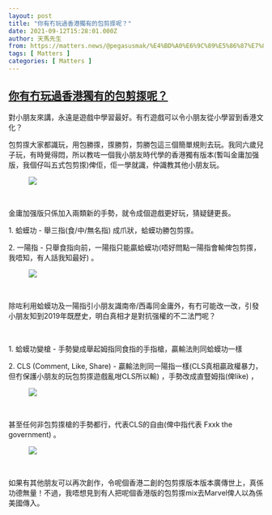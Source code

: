 ```yaml
---
layout: post
title: "你有冇玩過香港獨有的包剪揼呢？"
date: 2021-09-12T15:28:01.000Z
author: 天馬先生
from: https://matters.news/@pegasusmak/%E4%BD%A0%E6%9C%89%E5%86%87%E7%8E%A9%E9%81%8E%E9%A6%99%E6%B8%AF%E7%8D%A8%E6%9C%89%E7%9A%84%E5%8C%85%E5%89%AA%E6%8F%BC%E5%91%A2-bafyreidkzgz4m3ueaigudjgapgqynv76yyodubrdypq7u7xsigljsmla3q
tags: [ Matters ]
categories: [ Matters ]
---
```

<!--1631460481000-->
[你有冇玩過香港獨有的包剪揼呢？](https://matters.news/@pegasusmak/%E4%BD%A0%E6%9C%89%E5%86%87%E7%8E%A9%E9%81%8E%E9%A6%99%E6%B8%AF%E7%8D%A8%E6%9C%89%E7%9A%84%E5%8C%85%E5%89%AA%E6%8F%BC%E5%91%A2-bafyreidkzgz4m3ueaigudjgapgqynv76yyodubrdypq7u7xsigljsmla3q)
------

<div>
<p>對小朋友來講，永遠是遊戲中學習最好。有冇遊戲可以令小朋友從小學習到香港文化？</p><p>包剪揼大家都識玩，用包勝揼，揼勝剪，剪勝包這三個簡單規則去玩。我同六歲兒子玩，有時覺得悶，所以教咗一個我小朋友時代學的香港獨有版本(暫叫金庸加强版，我個仔叫五式包剪揼)俾佢，佢一學就識，仲識教其他小朋友玩。</p><figure class="image"><img src="https://assets.matters.news/embed/f326b6e6-79ab-4e9d-b646-9078d93fe0cd.jpeg" data-asset-id="f326b6e6-79ab-4e9d-b646-9078d93fe0cd" referrerpolicy="no-referrer"><figcaption><span></span></figcaption></figure><p><br></p><p>金庸加强版只係加入兩類新的手勢，就令成個遊戲更好玩，猜疑鏈更長。</p><p>1. 蛤蟆功 - 舉三指(食/中/無名指) 成爪狀，蛤蟆功勝包剪揼。</p><p>2. 一陽指 - 只舉食指向前，一陽指只能贏蛤蟆功(唔好問點一陽指會輸俾包剪揼，我唔知，有人話我知最好) 。</p><figure class="image"><img src="https://assets.matters.news/embed/8c56b6e4-36aa-4a81-bcd9-6a1cf6d0818a.jpeg" data-asset-id="8c56b6e4-36aa-4a81-bcd9-6a1cf6d0818a" referrerpolicy="no-referrer"><figcaption><span></span></figcaption></figure><p><br></p><p>除咗利用蛤蟆功及一陽指引小朋友識南帝/西毒同金庸外，有冇可能改一改，引發小朋友知到2019年既歷史，明白真相才是對抗强權的不二法門呢？</p><p><br></p><p>1. 蛤蟆功變槍 - 手勢變成舉起姆指同食指的手指槍，贏輸法則同蛤蟆功一樣</p><p>2. CLS (Comment,  Like,  Share)  - 贏輸法則同一陽指一樣(CLS真相贏政權暴力，但冇保護小朋友的玩包剪揼遊戲亂咁CLS所以輸) ，手勢改成直豎姆指(俾like) ，</p><figure class="image"><img src="https://assets.matters.news/embed/2180aa07-ea4f-42ef-8b2b-5980e40afcad.jpeg" data-asset-id="2180aa07-ea4f-42ef-8b2b-5980e40afcad" referrerpolicy="no-referrer"><figcaption><span></span></figcaption></figure><p><br></p><p>甚至任何非包剪揼槍的手勢都行，代表CLS的自由(俾中指代表 Fxxk the government) 。</p><figure class="image"><img src="https://assets.matters.news/embed/89db6940-39a8-4ee0-9c11-95dda7808b1e.jpeg" data-asset-id="89db6940-39a8-4ee0-9c11-95dda7808b1e" referrerpolicy="no-referrer"><figcaption><span></span></figcaption></figure><p><br></p><p>如果有其他朋友可以再次創作，令呢個香港二創的包剪揼版本版本廣傳世上，真係功德無量！不過，我唔想見到有人把呢個香港版的包剪揼mix去Marvel俾人以為係美國傳入。</p><p><br></p>
</div>
